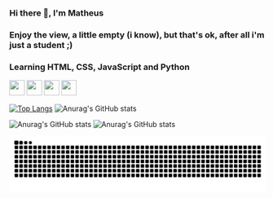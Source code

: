 ### Hi there 👋, I'm Matheus
### Enjoy the view, a little empty (i know), but that's ok, after all i'm just a student ;)
### Learning HTML, CSS, JavaScript and Python

<img src="https://cdn.jsdelivr.net/gh/devicons/devicon@latest/icons/html5/html5-original.svg" width="30" height="30"/> <img src="https://cdn.jsdelivr.net/gh/devicons/devicon@latest/icons/css3/css3-original.svg" width="30" height="30"/> <img src="https://cdn.jsdelivr.net/gh/devicons/devicon@latest/icons/javascript/javascript-original.svg" width="30" height="30"/> <img src="https://cdn.jsdelivr.net/gh/devicons/devicon@latest/icons/python/python-original.svg" width="30" height="30"/>

[![Top Langs](https://github-readme-stats.vercel.app/api/top-langs/?username=valeriotheus&layout=donut&theme=prussian)](https://github.com/anuraghazra/github-readme-stats) ![Anurag's GitHub stats](https://github-readme-stats.vercel.app/api?username=valeriotheus&theme=prussian&hide=contribs,prs)

![Anurag's GitHub stats](https://github-readme-stats.vercel.app/api?username=valeriotheus&show=reviews,prs_merged,prs_merged_percentage)
![Anurag's GitHub stats](https://github-readme-stats.vercel.app/api?username=valeriotheus&hide=contribs,prs)

![Snake animation](https://github.com/valeriotheus/valeriotheus/blob/output/github-contribution-grid-snake.svg)
          

<!--
**valeriotheus/valeriotheus** is a ✨ _special_ ✨ repository because its `README.md` (this file) appears on your GitHub profile.

Here are some ideas to get you started:

- 🔭 I’m currently working on ...
- 🌱 I’m currently learning ...
- 👯 I’m looking to collaborate on ...
- 🤔 I’m looking for help with ...
- 💬 Ask me about ...
- 📫 How to reach me: ...
- 😄 Pronouns: ...
- ⚡ Fun fact: ...
-->
